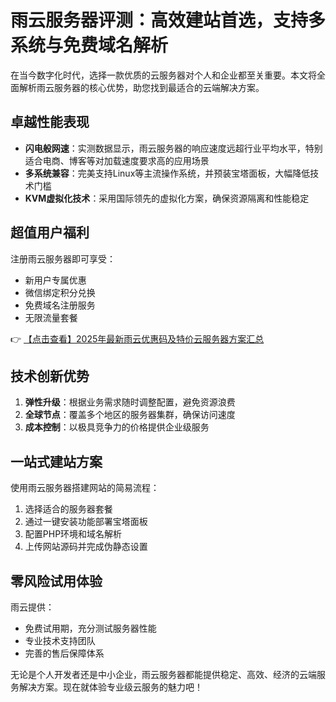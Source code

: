 # 雨云服务器评测：高效建站首选，支持多系统与免费域名解析

在当今数字化时代，选择一款优质的云服务器对个人和企业都至关重要。本文将全面解析雨云服务器的核心优势，助您找到最适合的云端解决方案。

## 卓越性能表现

- **闪电般网速**：实测数据显示，雨云服务器的响应速度远超行业平均水平，特别适合电商、博客等对加载速度要求高的应用场景
- **多系统兼容**：完美支持Linux等主流操作系统，并预装宝塔面板，大幅降低技术门槛
- **KVM虚拟化技术**：采用国际领先的虚拟化方案，确保资源隔离和性能稳定

## 超值用户福利

注册雨云服务器即可享受：
- 新用户专属优惠
- 微信绑定积分兑换
- 免费域名注册服务
- 无限流量套餐

👉 [【点击查看】2025年最新雨云优惠码及特价云服务器方案汇总](https://bit.ly/RainYun)

## 技术创新优势

1. **弹性升级**：根据业务需求随时调整配置，避免资源浪费
2. **全球节点**：覆盖多个地区的服务器集群，确保访问速度
3. **成本控制**：以极具竞争力的价格提供企业级服务

## 一站式建站方案

使用雨云服务器搭建网站的简易流程：
1. 选择适合的服务器套餐
2. 通过一键安装功能部署宝塔面板
3. 配置PHP环境和域名解析
4. 上传网站源码并完成伪静态设置

## 零风险试用体验

雨云提供：
- 免费试用期，充分测试服务器性能
- 专业技术支持团队
- 完善的售后保障体系

无论是个人开发者还是中小企业，雨云服务器都能提供稳定、高效、经济的云端服务解决方案。现在就体验专业级云服务的魅力吧！